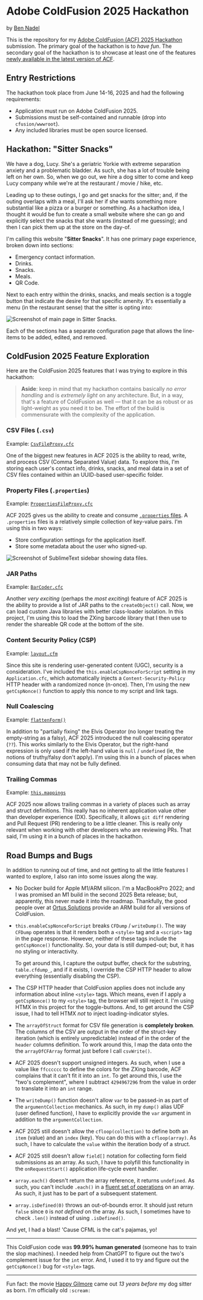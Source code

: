
# Adobe ColdFusion 2025 Hackathon

by [Ben Nadel][ben-nadel]

This is the repository for my [Adobe ColdFusion (ACF) 2025 Hackathon][hackathon] submission. The primary goal of the hackathon is to _have fun_. The secondary goal of the hackathon is to showcase at least one of the features [newly available in the latest version of ACF][acf-new].

## Entry Restrictions

The hackathon took place from June 14-16, 2025 and had the following requirements:

* Application must run on Adobe ColdFusion 2025.
* Submissions must be self-contained and runnable (drop into `cfusion/wwwroot`).
* Any included libraries must be open source licensed.

## Hackathon: "Sitter Snacks"

We have a dog, Lucy. She's a geriatric Yorkie with extreme separation anxiety and a problematic bladder. As such, she has a lot of trouble being left on her own. So, when we go out, we hire a dog sitter to come and keep Lucy company while we're at the restaurant / movie / hike, etc.

Leading up to these outings, I go and get snacks for the sitter; and, if the outing overlaps with a meal, I'll ask her if she wants something more substantial like a pizza or a burger or something. As a hackathon idea, I thought it would be fun to create a small website where she can go and explicitly select the snacks that she wants (instead of me guessing); and then I can pick them up at the store on the day-of.

I'm calling this website "**Sitter Snacks**". It has one primary page experience, broken down into sections:

* Emergency contact information.
* Drinks.
* Snacks.
* Meals.
* QR Code.

Next to each entry within the drinks, snacks, and meals section is a toggle button that indicate the desire for that specific amenity. It's essentially a menu (in the restaurant sense) that the sitter is opting into:

<img
	src="./wwwroot/assets/sitter-snacks-screenshot@2x.png"
	alt="Screenshot of main page in Sitter Snacks."
/>

Each of the sections has a separate configuration page that allows the line-items to be added, edited, and removed.

## ColdFusion 2025 Feature Exploration

Here are the ColdFusion 2025 features that I was trying to explore in this hackathon:

> **Aside**: keep in mind that my hackathon contains basically _no error handling_ and is _extremely light_ on any architecture. But, in a way, that's a feature of ColdFusion as well &mdash; that it can be as robust or as light-weight as you need it to be. The effort of the build is commensurate with the complexity of the application.

### CSV Files (`.csv`)

Example: [`CsvFileProxy.cfc`](https://github.com/bennadel/ColdFusion-2025-Hackathon/blob/f58923a66e2530c1c55f4582670bf28e26e642b0/wwwroot/lib/core/CsvFileProxy.cfc#L26-L94)

One of the biggest new features in ACF 2025 is the ability to read, write, and process CSV (Comma Separated Value) data. To explore this, I'm storing each user's contact info, drinks, snacks, and meal data in a set of CSV files contained within an UUID-based user-specific folder.

### Property Files (`.properties`)

Example: [`PropertiesFileProxy.cfc`](https://github.com/bennadel/ColdFusion-2025-Hackathon/blob/f58923a66e2530c1c55f4582670bf28e26e642b0/wwwroot/lib/core/PropertiesFileProxy.cfc#L22-L55)

ACF 2025 gives us the ability to create and consume [`.properties` files][wiki-properties]. A `.properties` files is a relatively simple collection of key-value pairs. I'm using this in two ways:

* Store configuration settings for the application itself.
* Store some metadata about the user who signed-up.

<img
	src="./wwwroot/assets/sitter-snacks-file-sidebar@2x.png"
	alt="Screenshot of SublimeText sidebar showing data files."
/>

### JAR Paths

Example: [`BarCoder.cfc`](https://github.com/bennadel/ColdFusion-2025-Hackathon/blob/f58923a66e2530c1c55f4582670bf28e26e642b0/wwwroot/lib/core/BarCoder.cfc#L69-L78)

Another _very exciting_ (perhaps the _most exciting_) feature of ACF 2025 is the ability to provide a list of JAR paths to the `createObject()` call. Now, we can load custom Java libraries with better class-loader isolation. In this project, I'm using this to load the ZXing barcode library that I then use to render the shareable QR code at the bottom of the site.

### Content Security Policy (CSP)

Example: [`layout.cfm`](https://github.com/bennadel/ColdFusion-2025-Hackathon/blob/f58923a66e2530c1c55f4582670bf28e26e642b0/wwwroot/partials/layout.cfm#L18-L37)

Since this site is rendering user-generated content (UGC), security is a consideration. I've included the `this.enableCspNonceForScript` setting in my `Application.cfc`, which automatically injects a `Content-Security-Policy` HTTP header with a randomized nonce (n-once). Then, I'm using the new `getCspNonce()` function to apply this nonce to my script and link tags.

### Null Coalescing

Example: [`flattenForm()`](https://github.com/bennadel/ColdFusion-2025-Hackathon/blob/f58923a66e2530c1c55f4582670bf28e26e642b0/wwwroot/partials/mixins.cfm#L243-L253)

In addition to "partially fixing" the Elvis Operator (no longer treating the empty-string as a falsy), ACF 2025 introduced the null coalescing operator (`??`). This works similarly to the Elvis Operator, but the right-hand expression is only used if the left-hand value is `null` / `undefined` (ie, the notions of truthy/falsy don't apply). I'm using this in a bunch of places when consuming data that may not be fully defined.

### Trailing Commas

Example: [`this.mappings`](https://github.com/bennadel/ColdFusion-2025-Hackathon/blob/f58923a66e2530c1c55f4582670bf28e26e642b0/wwwroot/Application.cfc#L17-L23)

ACF 2025 now allows trailing commas in a variety of places such as array and struct definitions. This really has no inherent application value other than developer experience (DX). Specifically, it allows `git diff` rendering and Pull Request (PR) rendering to be a little cleaner. This is really only relevant when working with other developers who are reviewing PRs. That said, I'm using it in a bunch of places in the hackathon.

## Road Bumps and Bugs

In addition to running out of time, and not getting to all the little features I wanted to explore, I also ran into some issues along the way.

* No Docker build for Apple M1/ARM silicon. I'm a MacBookPro 2022; and I was promised an M1 build in the second 2025 Beta release; but, apparently, this never made it into the roadmap. Thankfully, the good people over at [Ortus Solutions][ortus] provide an ARM build for all versions of ColdFusion.

* `this.enableCspNonceForScript` breaks `CFDump` / `writeDump()`. The way `CFDump` operates is that it renders both a `<style>` tag and a `<script>` tag in the page response. However, neither of these tags include the `getCspNonce()` functionality. So, your data is still dumped-out; but, it has no styling or interactivity.

   To get around this, I capture the output buffer, check for the substring, `table.cfdump_`, and if it exists, I override the CSP HTTP header to allow everything (essentially disabling the CSP).

* The CSP HTTP header that ColdFusion applies does not include any information about inline `<style>` tags. Which means, even if I apply a `getCspNonce()` to my `<style>` tag, the browser will still reject it. I'm using HTMX in this project for the toggle-buttons. And, to get around the CSP issue, I had to tell HTMX _not_ to inject loading-indicator styles.

* The `arrayOfStruct` format for CSV file generation is **completely broken**. The columns of the CSV are output in the order of the struct-key iteration (which is entirely unpredictable) instead of in the order of the `header` columns definition. To work around this, I map the data onto the the `arrayOfCFArray` format just before I call `csvWrite()`.

* ACF 2025 doesn't support unsigned integers. As such, when I use a value like `ffcccccc` to define the colors for the ZXing barcode, ACF complains that it can't fit it into an `int`. To get around this, I use the "two's complement", where I subtract `4294967296` from the value in order to translate it into an `int` range.

* The `writeDump()` function doesn't allow `var` to be passed-in as part of the `argumentCollection` mechanics. As such, in my `dump()` alias UDF (user defined function), I have to explicitly provide the `var` argument in addition to the `argumentCollection`.

* ACF 2025 still doesn't allow the `cfloop(collection)` to define both an `item` (value) and an `index` (key). You can do this with a `cfloop(array)`. As such, I have to calculate the `value` within the iteration body of a struct.

* ACF 2025 still doesn't allow `field[]` notation for collecting form field submissions as an array. As such, I have to polyfill this functionality in the `onRequestStart()` application life-cycle event handler.

* `array.each()` doesn't return the array reference, it returns `undefined`. As such, you can't include `.each()` in a [fluent set of operations][wiki-fluent] on an array. As such, it just has to be part of a subsequent statement.

* `array.isDefined(0)` throws an out-of-bounds error. It should just return `false` since `0` is _not defined_ on the array. As such, I sometimes have to check `.len()` instead of using `.isDefined()`.

And yet, I had a blast! 'Cause CFML is the cat's pajamas, yo!

---

This ColdFusion code was **99.99% human generated** (someone has to train the slop machines). I needed help from ChatGPT to figure out the two's complement issue for the `int` error. And, I used it to try and figure out the `getCspNonce()` bug for `<style>` tags.

----

Fun fact: the movie [Happy Gilmore][happy-gilmore] came out _13 years before_ my dog sitter as born. I'm officially old `:scream:`


[acf-new]: https://helpx.adobe.com/coldfusion/using/whats-new.html

[ben-nadel]: https://www.bennadel.com/

[hackathon]: https://adobe-cold-fusion-hackathon.meetus.adobeevents.com/

[happy-gilmore]: https://www.imdb.com/title/tt0116483/

[ortus]: https://www.ortussolutions.com/

[wiki-fluent]: https://en.wikipedia.org/wiki/Fluent_interface

[wiki-properties]: https://en.wikipedia.org/wiki/.properties
